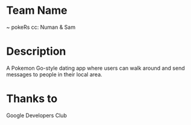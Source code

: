 # Team Name
~ pokeRs
cc: Numan & Sam

# Description
A Pokemon Go-style dating app where users can walk around and send messages to people in their local area.

# Thanks to
Google Developers Club

